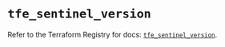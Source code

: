 # `tfe_sentinel_version`

Refer to the Terraform Registry for docs: [`tfe_sentinel_version`](https://registry.terraform.io/providers/hashicorp/tfe/0.66.0/docs/resources/sentinel_version).
